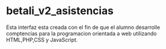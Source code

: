 # betali_v2_asistencias

Esta interfaz esta creada con el fin de que el alumno desarrolle comptencias para la programacion orientada a web utilizando HTML,PHP,CSS y JavaScript.

